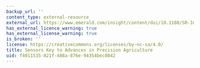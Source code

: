 ```yaml
---
backup_url: ''
content_type: external-resource
external_url: https://www.emerald.com/insight/content/doi/10.1108/SR-10-2016-0215/full/html
has_external_licence_warning: true
has_external_license_warning: true
is_broken: ''
license: https://creativecommons.org/licenses/by-nc-sa/4.0/
title: Sensors Key to Advances in Precision Agriculture
uid: f4011535-821f-488a-876e-94354bec0842
---
```

